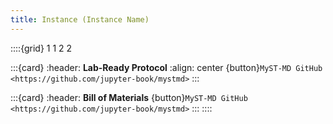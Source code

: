 ```yaml
---
title: Instance (Instance Name)
---
```


::::{grid} 1 1 2 2

:::{card}
:header: **Lab-Ready Protocol**
:align: center
{button}`MyST-MD GitHub <https://github.com/jupyter-book/mystmd>`
:::


:::{card}
:header: **Bill of Materials**
{button}`MyST-MD GitHub <https://github.com/jupyter-book/mystmd>`
:::
::::